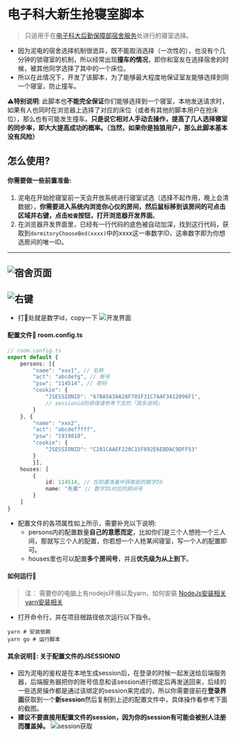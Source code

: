 # 电子科大新生抢寝室脚本
> 只适用于在[电子科大后勤保障部宿舍服务](https://hq.uestc.edu.cn/dormitory/dormitoryOnlineChooseRoom/index)处进行的寝室选择。

* 因为泥电的宿舍选择机制很诡异，既不能取消选择（一次性的），也没有个几分钟的锁寝室的机制，所以经常出现**撞车的情况**，即你和室友在选择宿舍的时候，被其他同学选择了其中的一个床位。
* 所以在此情况下，开发了该脚本，为了能够最大程度地保证室友能够选择到同一个寝室，防止撞车。

⚠️**特别说明**: 此脚本也**不能完全保证**你们能够选择到一个寝室，本地发送请求时，如果有人也同时在浏览器上选择了对应的床位（或者有其他的脚本用户在抢床位），那么也有可能发生撞车。**只是说它相对人手动去操作，提高了几人选择寝室的同步率，即大大提高成功的概率。（当然，如果你是独狼用户，那么此脚本基本没有风险）**

## 怎么使用?
#### 你需要做一些前置准备:
1. 泥电在开始抢寝室前一天会开放系统进行寝室试选（选择不起作用，晚上会清数据），**你需要进入系统内浏览你心仪的房间，然后鼠标移到该房间的可点击区域并右键，点击`检查`按钮，打开浏览器开发界面**。
2. 在浏览器开发界面里，已经有一行代码的底色被自动加深，找到这行代码，获取到`dormitoryChooseBed(xxxx)`中的xxxx这一串数字ID，这串数字即为你想选房间的唯一ID。

---
![宿舍页面](https://lao-lan-go.oss-cn-beijing.aliyuncs.com/blog/CA0D2CB1-8ECC-4F52-AD93-398B24592877.png)
---

![右键](https://lao-lan-go.oss-cn-beijing.aliyuncs.com/blog/9F368D3A-9A52-4946-9B78-3CB06EEDEDC9.png)
---
- 打🐎处就是数字id，copy一下
![开发界面](https://lao-lan-go.oss-cn-beijing.aliyuncs.com/blog/D38661C5-736D-465A-B352-B6D790FFC3D0.png)

#### 配置文件📃 room.config.ts
```ts
// room.config.ts
export default {
    persons: [{
        "name": "xxx1", // 名称
        "act": "abcdefg", // 账号
        "psw": "114514", // 密码
        "cookie": {
            "JSESSIONID": "67BA5A3AA28F701F31C7AAF3A12096F1", 
            // sessionid的获得请参考下文的「其余说明」
        }
    }, {
        "name": "xxx2",
        "act": "abcdefffff",
        "psw": "1919810",
        "cookie": {
            "JSESSIONID": "C281CAAEF220C15F892E6EBDAC9DFF53"
        }
        }],
    houses: [
        {
            id: 114514, // 在前置准备中获取到的数字ID
            name: "先辈" // 数字ID对应的房间号
        }
    ]
}
```
* 配置文件的各项属性如上所示，需要补充以下说明:
  * persons内的配置数量**自己的意愿而定**，比如你们是三个人想抢一个三人间，那就写三个人的配置，你若想一个人抢某间寝室，写一个人的配置即可。
  * houses里也可以配置**多个房间号**，并且**优先级为从上到下**。

#### 如何运行🏃
> 注： 需要你的电脑上有nodejs环境以及yarn，如何安装 [NodeJs安装相关](https://nodejs.org/en/) [yarn安装相关](https://yarnpkg.com/)

* 打开命令行，并在项目根路径依次运行以下指令。
```shell
yarn # 安装依赖
yarn go # 运行脚本
```


#### 其余说明📖: 关于配置文件的JSESSIONID
* 因为泥电的鉴权是在本地生成session后，在登录的时候一起发送给后端服务器，后端服务器把你的账号信息和该session进行绑定后再发送回来，后续的一些选房操作都是通过该绑定的session来完成的，所以你需要提前在**登录界面**获取到一个**新session**然后复制到上述的配置文件中，具体操作看参考下面的截图。
* **建议不要直接用配置文件的session，因为你的session有可能会被别人注册而覆盖掉。**
![session获取](https://lao-lan-go.oss-cn-beijing.aliyuncs.com/blog/597A1AB6-7B71-4052-8410-631DAAEE949C.png)